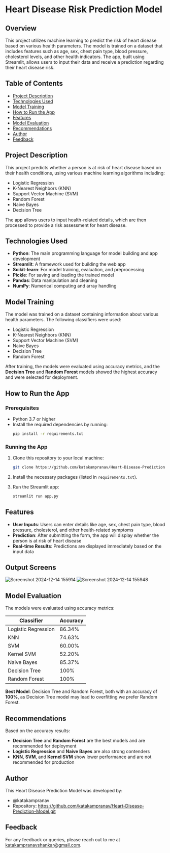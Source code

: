 # Heart Disease Risk Prediction Model

## Overview
This project utilizes machine learning to predict the risk of heart disease based on various health parameters. The model is trained on a dataset that includes features such as age, sex, chest pain type, blood pressure, cholesterol levels, and other health indicators. The app, built using Streamlit, allows users to input their data and receive a prediction regarding their heart disease risk.

## Table of Contents
- [Project Description](#project-description)
- [Technologies Used](#technologies-used)
- [Model Training](#model-training)
- [How to Run the App](#how-to-run-the-app)
- [Features](#features)
- [Model Evaluation](#model-evaluation)
- [Recommendations](#recommendations)
- [Author](#author)
- [Feedback](#feedback)

## Project Description
This project predicts whether a person is at risk of heart disease based on their health conditions, using various machine learning algorithms including:
- Logistic Regression
- K-Nearest Neighbors (KNN)
- Support Vector Machine (SVM)
- Random Forest
- Naive Bayes
- Decision Tree

The app allows users to input health-related details, which are then processed to provide a risk assessment for heart disease.

## Technologies Used
- **Python**: The main programming language for model building and app development
- **Streamlit**: A framework used for building the web app
- **Scikit-learn**: For model training, evaluation, and preprocessing
- **Pickle**: For saving and loading the trained model
- **Pandas**: Data manipulation and cleaning
- **NumPy**: Numerical computing and array handling

## Model Training
The model was trained on a dataset containing information about various health parameters. The following classifiers were used:
- Logistic Regression
- K-Nearest Neighbors (KNN)
- Support Vector Machine (SVM)
- Naive Bayes
- Decision Tree
- Random Forest

After training, the models were evaluated using accuracy metrics, and the **Decision Tree** and **Random Forest** models showed the highest accuracy and were selected for deployment.

## How to Run the App

### Prerequisites
- Python 3.7 or higher
- Install the required dependencies by running:
  ```bash
  pip install -r requirements.txt
  ```

### Running the App
1. Clone this repository to your local machine:
   ```bash
   git clone https://github.com/katakampranav/Heart-Disease-Prediction-Model.git
   ```

2. Install the necessary packages (listed in `requirements.txt`).

3. Run the Streamlit app:
   ```bash
   streamlit run app.py
   ```

## Features
- **User Inputs**: Users can enter details like age, sex, chest pain type, blood pressure, cholesterol, and other health-related symptoms
- **Prediction**: After submitting the form, the app will display whether the person is at risk of heart disease
- **Real-time Results**: Predictions are displayed immediately based on the input data

## Output Screens
![Screenshot 2024-12-14 155914](https://github.com/user-attachments/assets/b3792b17-836a-4c5c-833c-2081b7aad001)
![Screenshot 2024-12-14 155948](https://github.com/user-attachments/assets/9d2f836f-b33e-4556-93c8-0831ffce5530)

## Model Evaluation
The models were evaluated using accuracy metrics:

| Classifier | Accuracy |
|-----------|----------|
| Logistic Regression | 86.34% |
| KNN | 74.63% |
| SVM | 60.00% |
| Kernel SVM | 52.20% |
| Naive Bayes | 85.37% |
| Decision Tree | 100% |
| Random Forest | 100% |

**Best Model**: Decision Tree and Random Forest, both with an accuracy of **100%**, as Decision Tree model may lead to overfitting we prefer Random Forest.

## Recommendations
Based on the accuracy results:
- **Decision Tree** and **Random Forest** are the best models and are recommended for deployment
- **Logistic Regression** and **Naive Bayes** are also strong contenders
- **KNN**, **SVM**, and **Kernel SVM** show lower performance and are not recommended for production

## Author
This Heart Disease Prediction Model was developed by:
- @katakampranav
- Repository: https://github.com/katakampranav/Heart-Disease-Prediction-Model.git

## Feedback
For any feedback or queries, please reach out to me at katakampranavshankar@gmail.com.
